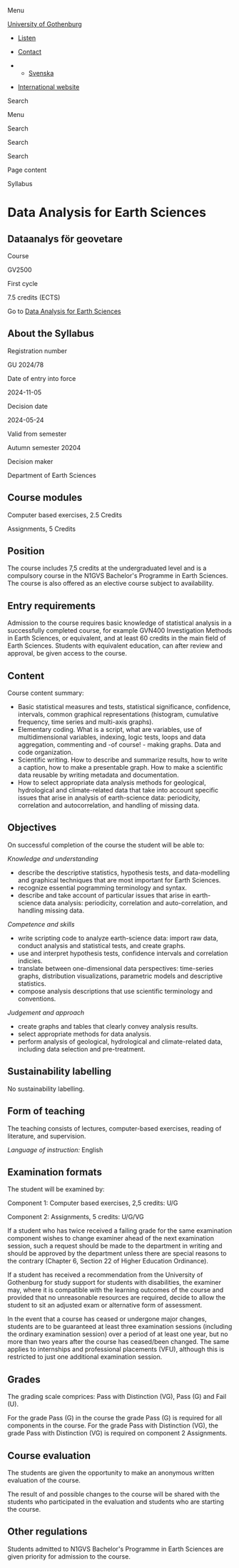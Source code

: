Menu

[University of Gothenburg](/en)

- [Listen](//app-eu.readspeaker.com/cgi-bin/rsent?customerid=9467&lang=en_uk&readclass=region--content&url=https%3A%2F%2Fwww.gu.se%2Fen%2Fstudy-gothenburg%2Fdata-analysis-for-earth-sciences-gv2500%2Fsyllabus%2F8928ca43-1840-11ef-abfd-620285624141 "Listen with ReadSpeaker")

- [Contact](/en/contact)

- - [Svenska](/studera/hitta-utbildning/dataanalys-for-geovetare-gv2500/kursplan/8928ca43-1840-11ef-abfd-620285624141)
- [International website](/en/study-gothenburg/data-analysis-for-earth-sciences-gv2500/syllabus/8928ca43-1840-11ef-abfd-620285624141)

Search


Menu


Search


Search

Search

Page content

Syllabus


# Data Analysis for Earth Sciences

## Dataanalys för geovetare

Course


GV2500


First cycle


7.5 credits (ECTS)


Go to
[Data Analysis for Earth Sciences](/en/study-gothenburg/data-analysis-for-earth-sciences-gv2500)

## About the Syllabus

Registration number


GU 2024/78


Date of entry into force


2024-11-05


Decision date


2024-05-24


Valid from semester


Autumn semester 20204


Decision maker


Department of Earth Sciences


## Course modules

Computer based exercises, 2.5 Credits


Assignments, 5 Credits


## Position

The course includes 7,5 credits at the undergraduated level and is a compulsory course in the N1GVS Bachelor's Programme in Earth Sciences. The course is also offered as an elective course subject to availability.

## Entry requirements

Admission to the course requires basic knowledge of statistical analysis in a successfully completed course, for example GVN400 Investigation Methods in Earth Sciences, or equivalent, and at least 60 credits in the main field of Earth Sciences. Students with equivalent education, can after review and approval, be given access to the course.

## Content

Course content summary:

- Basic statistical measures and tests, statistical significance, confidence, intervals, common graphical representations (histogram, cumulative frequency, time series and multi-axis graphs).
- Elementary coding. What is a script, what are variables, use of multidimensional variables, indexing, logic tests, loops and data aggregation, commenting and -of course! - making graphs. Data and code organization.
- Scientific writing. How to describe and summarize results, how to write a caption, how to make a presentable graph. How to make a scientific data reusable by writing metadata and documentation.
- How to select appropriate data analysis methods for geological, hydrological and climate-related data that take into account specific issues that arise in analysis of earth-science data: periodicity, correlation and autocorrelation, and handling of missing data.

## Objectives

On successful completion of the course the student will be able to:

_Knowledge and understanding_

- describe the descriptive statistics, hypothesis tests, and data-modelling and graphical techniques that are most important for Earth Sciences.
- recognize essential pogramming terminology and syntax.
- describe and take account of particular issues that arise in earth-science data analysis: periodicity, correlation and auto-correlation, and handling missing data.

_Competence and skills_

- write scripting code to analyze earth-science data: import raw data, conduct analysis and statistical tests, and create graphs.
- use and interpret hypothesis tests, confidence intervals and correlation indicies.
- translate between one-dimensional data perspectives: time-series graphs, distribution visualizations, parametric models and descriptive statistics.
- compose analysis descriptions that use scientific terminology and conventions.

_Judgement and approach_

- create graphs and tables that clearly convey analysis results.
- select appropriate methods for data analysis.
- perform analysis of geological, hydrological and climate-related data, including data selection and pre-treatment.

## Sustainability labelling

No sustainability labelling.


## Form of teaching

The teaching consists of lectures, computer-based exercises, reading of literature, and supervision.

_Language of instruction:_ English

## Examination formats

The student will be examined by:

Component 1: Computer based exercises, 2,5 credits: U/G

Component 2: Assignments, 5 credits: U/G/VG

If a student who has twice received a failing grade for the same examination component wishes to change examiner ahead of the next examination session, such a request should be made to the department in writing and should be approved by the department unless there are special reasons to the contrary (Chapter 6, Section 22 of Higher Education Ordinance).

If a student has received a recommendation from the University of Gothenburg for study support for students with disabilities, the examiner may, where it is compatible with the learning outcomes of the course and provided that no unreasonable resources are required, decide to allow the student to sit an adjusted exam or alternative form of assessment.

In the event that a course has ceased or undergone major changes, students are to be guaranteed at least three examination sessions (including the ordinary examination session) over a period of at least one year, but no more than two years after the course has ceased/been changed. The same applies to internships and professional placements (VFU), although this is restricted to just one additional examination session.

## Grades

The grading scale comprices: Pass with Distinction (VG), Pass (G) and Fail (U).

For the grade Pass (G) in the course the grade Pass (G) is required for all components in the course. For the grade Pass with Distinction (VG), the grade Pass with Distinction (VG) is required on component 2 Assignments.

## Course evaluation

The students are given the opportunity to make an anonymous written evaluation of the course.

The result of and possible changes to the course will be shared with the students who participated in the evaluation and students who are starting the course.

## Other regulations

Students admitted to N1GVS Bachelor's Programme in Earth Sciences are given priority for admission to the course.